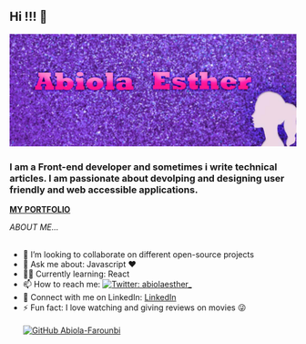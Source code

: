 

<!--
**Abiola-Farounbi/Abiola-Farounbi** is a ✨ _special_ ✨ repository because its `README.md` (this file) appears on your GitHub profile.

Here are some ideas to get you started:


-->
## Hi !!! 👋
![Brand](firstCover.jpg)
<br>
### I am a Front-end developer and sometimes i write technical articles. I am passionate about devolping and designing user friendly and web accessible applications.
**[MY PORTFOLIO](https://abiolaesther.netlify.app/)**

*ABOUT ME...*
<br></br>
- 👯 I’m looking to collaborate on different open-source projects
- 💬 Ask me about: Javascript ❤️ 
-  👩‍💻 Currently learning: React
- 📫 How to reach me: [![Twitter: abiolaesther_](https://img.shields.io/twitter/follow/abiolaesther_?style=social)](https://twitter.com/abiolaesther_)
- 🤝 Connect with me on LinkedIn: [LinkedIn](https://www.linkedin.com/in/abiola-farounbi-94ba571a0/)
- ⚡ Fun fact: I love watching and giving reviews on movies 😜
<br></br>
[![GitHub Abiola-Farounbi](https://img.shields.io/github/followers/Abiola-Farounbi?label=follow&style=social)](https://github.com/Abiola-Fraounbi) 

